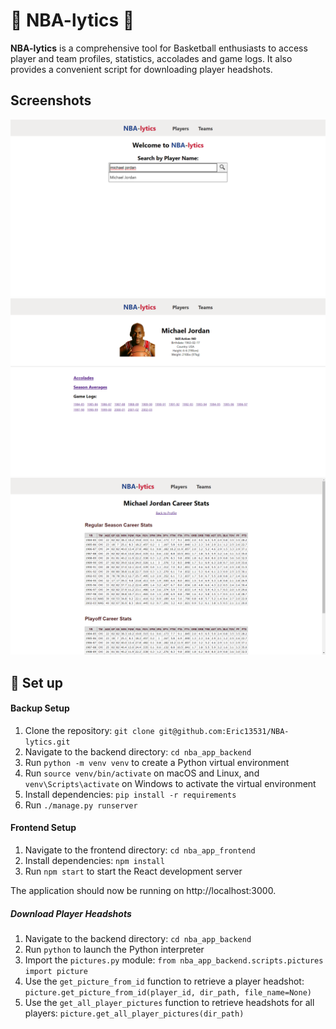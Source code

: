 # 🏀 NBA-lytics 🏀

**NBA-lytics** is a comprehensive tool for Basketball enthusiasts to access player and team profiles, 
statistics, accolades and game logs. It also provides a convenient script for downloading player headshots.

## Screenshots
![homepage](./utils/home.png)
![player profile](./utils/player.png)
![player stats](./utils/stats.png)

## 📌 Set up
#### Backup Setup
1. Clone the repository: `git clone git@github.com:Eric13531/NBA-lytics.git`
2. Navigate to the backend directory: `cd nba_app_backend`
3. Run `python -m venv venv` to create a Python virtual environment
4. Run `source venv/bin/activate` on macOS and Linux, and `venv\Scripts\activate` on Windows to activate the virtual environment
6. Install dependencies: `pip install -r requirements`
7. Run `./manage.py runserver`
#### Frontend Setup
1. Navigate to the frontend directory: `cd nba_app_frontend`
2. Install dependencies: `npm install`
3. Run `npm start` to start the React development server

The application should now be running on http://localhost:3000.

##### Download Player Headshots
1. Navigate to the backend directory: `cd nba_app_backend`
2. Run `python` to launch the Python interpreter
3. Import the `pictures.py` module: `from nba_app_backend.scripts.pictures import picture`
4. Use the `get_picture_from_id` function to retrieve a player headshot: `picture.get_picture_from_id(player_id, dir_path, file_name=None)`
5. Use the `get_all_player_pictures` function to retrieve headshots for all players: `picture.get_all_player_pictures(dir_path)`
